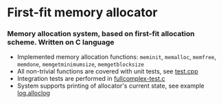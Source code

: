 # First-fit memory allocator
### Memory allocation system, based on first-fit allocation scheme. Written on C language
+ Implemented memory allocation functions: `meminit`, `memalloc`, `memfree`, `memdone`, `memgetminimumsize`, `memgetblocksize`
+ All non-trivial functions are covered with unit tests, see [test.cpp](https://github.com/MekhailS/memory-allocator/blob/master/memallocator-gtest/test.cpp) 
+ Integration tests are performed in [fullcomplex-test.c](https://github.com/MekhailS/memory-allocator/blob/master/memory-allocator/fullcomplex-test.c) 
+ System supports printing of allocator's current state, see example [log.alloclog](https://github.com/MekhailS/memory-allocator/blob/master/memory-allocator/log.alloclog)
